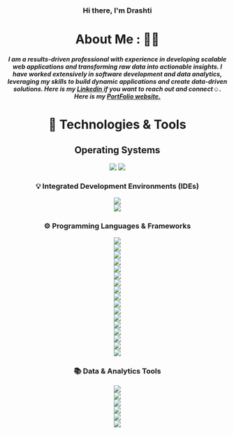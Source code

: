 <div align='center'>  
  
   ### Hi there, I'm Drashti
  
  # About Me : 👨‍💻
  ##### I am a results-driven professional with experience in developing scalable web applications and transforming raw data into actionable insights. I have worked extensively in **software development** and **data analytics**, leveraging my skills to build dynamic applications and create data-driven solutions. Here is my <a href="https://www.linkedin.com/in/drashti-bhavsar-01/"> Linkedin </a> if you want to reach out and connect☺️. Here is my <a href="https://drashti199801.github.io/My-Portfolio/"> PortFolio website. </a>
  

  
# 🔧 Technologies & Tools
<p>
  
  ## Operating Systems  
  ![](https://img.shields.io/badge/OS-Linux-informational?style=flat&logo=linux&logoColor=white&color=blue)
  ![](https://img.shields.io/badge/OS-Windows-informational?style=flat&logo=windows&logoColor=white&color=blue)

</p>

</p>

<p align="center">

### 💡 **Integrated Development Environments (IDEs)**  
![](https://img.shields.io/badge/Editor-Visual_Studio_Code-informational?style=flat&logo=Visual-Studio-Code&logoColor=white&color=blue)  
![](https://img.shields.io/badge/Editor-PyCharm-informational?style=flat&logo=pycharm&logoColor=white&color=blue)

</p>

<p align="center">

### ⚙️ **Programming Languages & Frameworks**  
![](https://img.shields.io/badge/Python-informational?style=flat&logo=python&logoColor=white&color=blueviolet)  
![](https://img.shields.io/badge/JavaScript-informational?style=flat&logo=javascript&logoColor=white&color=blueviolet)  
![](https://img.shields.io/badge/TypeScript-informational?style=flat&logo=typescript&logoColor=white&color=blueviolet)  
![](https://img.shields.io/badge/SQL-informational?style=flat&logo=MySQL&logoColor=white&color=blueviolet)  
![](https://img.shields.io/badge/React-informational?style=flat&logo=react&logoColor=white&color=blueviolet)  
![](https://img.shields.io/badge/Node.js-informational?style=flat&logo=node.js&logoColor=white&color=blueviolet)  
![](https://img.shields.io/badge/Express.js-informational?style=flat&logo=express&logoColor=white&color=blueviolet)  
![](https://img.shields.io/badge/Next.js-informational?style=flat&logo=next.js&logoColor=white&color=blueviolet)  
![](https://img.shields.io/badge/Bootstrap-informational?style=flat&logo=bootstrap&logoColor=white&color=blueviolet)  
![](https://img.shields.io/badge/HTML5-informational?style=flat&logo=HTML5&logoColor=white&color=blueviolet)  
![](https://img.shields.io/badge/CSS3-informational?style=flat&logo=CSS3&logoColor=white&color=blueviolet)  
![](https://img.shields.io/badge/Power_BI-informational?style=flat&logo=power-bi&logoColor=white&color=blueviolet)  
![](https://img.shields.io/badge/Tableau-informational?style=flat&logo=tableau&logoColor=white&color=blueviolet)  
![](https://img.shields.io/badge/MongoDB-informational?style=flat&logo=mongodb&logoColor=white&color=blueviolet)  
![](https://img.shields.io/badge/NPM-informational?style=flat&logo=npm&logoColor=white&color=blueviolet)  
![](https://img.shields.io/badge/Git-informational?style=flat&logo=git&logoColor=white&color=blueviolet)  
![](https://img.shields.io/badge/GitHub-informational?style=flat&logo=github&logoColor=white&color=blueviolet)

</p>

<p align="center">

### 📚 **Data & Analytics Tools**  
![](https://img.shields.io/badge/SQL_Server-informational?style=flat&logo=microsoft-sql-server&logoColor=white&color=blueviolet)  
![](https://img.shields.io/badge/Excel-informational?style=flat&logo=microsoft-excel&logoColor=white&color=blueviolet)  
![](https://img.shields.io/badge/Pandas-informational?style=flat&logo=pandas&logoColor=white&color=blueviolet)  
![](https://img.shields.io/badge/NumPy-informational?style=flat&logo=numpy&logoColor=white&color=blueviolet)  
![](https://img.shields.io/badge/Matplotlib-informational?style=flat&logo=matplotlib&logoColor=white&color=blueviolet)  
![](https://img.shields.io/badge/Power_Query-informational?style=flat&logo=microsoft-power-bi&logoColor=white&color=blueviolet)

 
</p>

</div>


 
  
<!--

**Drashti199801/drashti-bhavsar** is a ✨ _special_ ✨ repository because its `README.md` (this file) appears on your GitHub profile.

Here are some ideas to get you started:

- 🔭 I’m currently working on ...
- 🌱 I’m currently learning ...
- 👯 I’m looking to collaborate on ...
- 🤔 I’m looking for help with ...
- 💬 Ask me about ...
- 📫 How to reach me: ...
- 😄 Pronouns: ...
- ⚡ Fun fact: ...

-->
